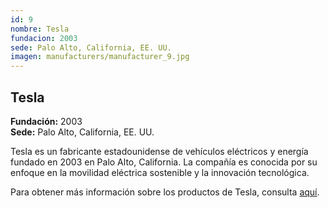 ```yaml
---
id: 9
nombre: Tesla
fundacion: 2003
sede: Palo Alto, California, EE. UU.
imagen: manufacturers/manufacturer_9.jpg
---
```



## Tesla

**Fundación:** 2003  
**Sede:** Palo Alto, California, EE. UU.

Tesla es un fabricante estadounidense de vehículos eléctricos y energía fundado en 2003 en Palo Alto, California. La compañía es conocida por su enfoque en la movilidad eléctrica sostenible y la innovación tecnológica.

Para obtener más información sobre los productos de Tesla, consulta [aquí](/manufacturers/tesla/products).
